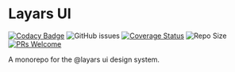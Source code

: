# Layars UI

[![Codacy Badge](https://app.codacy.com/project/badge/Grade/fc143fde4c814a118c9af34727f80aee)](https://www.codacy.com/gh/layars/layars/dashboard?utm_source=github.com&amp;utm_medium=referral&amp;utm_content=layars/layars&amp;utm_campaign=Badge_Grade)
![GitHub issues](https://img.shields.io/github/issues/layars/layars)
[![Coverage Status](https://coveralls.io/repos/github/layars/layars/badge.svg?branch=master)](https://coveralls.io/github/layars/layars?branch=master)
![Repo Size](https://img.shields.io/github/repo-size/layars/layars?style=flat-square)
[![PRs Welcome](https://img.shields.io/badge/PRs-welcome-brightgreen.svg?style=flat-square)](http://makeapullrequest.com)

A monorepo for the @layars ui design system.
